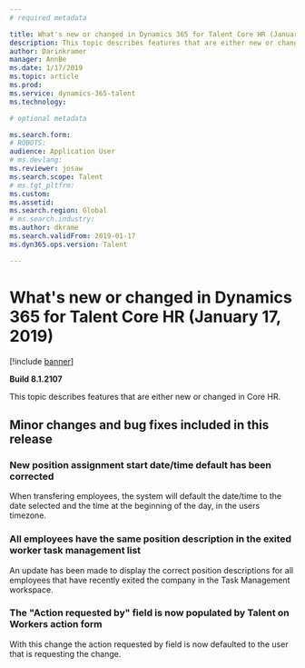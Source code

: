 ```yaml
---
# required metadata

title: What's new or changed in Dynamics 365 for Talent Core HR (January 17, 2019)
description: This topic describes features that are either new or changed in Microsoft Dynamics 365 for Talent Core HR.
author: Darinkramer
manager: AnnBe
ms.date: 1/17/2019
ms.topic: article
ms.prod: 
ms.service: dynamics-365-talent
ms.technology: 

# optional metadata

ms.search.form: 
# ROBOTS: 
audience: Application User
# ms.devlang: 
ms.reviewer: josaw
ms.search.scope: Talent
# ms.tgt_pltfrm: 
ms.custom: 
ms.assetid: 
ms.search.region: Global
# ms.search.industry: 
ms.author: dkrame
ms.search.validFrom: 2019-01-17
ms.dyn365.ops.version: Talent

---
```

# What's new or changed in Dynamics 365 for Talent Core HR (January 17, 2019)

[!include [banner](includes/banner.md)]

**Build 8.1.2107**

This topic describes features that are either new or changed in Core HR.

## Minor changes and bug fixes included in this release

### New position assignment start date/time default has been corrected
When transfering employees, the system will default the date/time to the date selected and the time at the beginning of the day, in the users timezone.

### All employees have the same position description in the exited worker task management list
An update has been made to display the correct position descriptions for all employees that have recently exited the company in the Task Management workspace.

### The "Action requested by" field is now populated by Talent on Workers action form
With this change the action requested by field is now defaulted to the user that is requesting the change.
